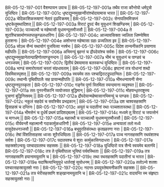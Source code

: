 BR-05-12-197-001  	वैशम्पायन उवाच ||
BR-05-12-197-001a	तथैव राजा कौन्तेयो धर्मपुत्रो युधिष्ठिरः |
BR-05-12-197-001c	धृष्टद्युम्नमुखान्वीरांश्चोदयामास भारत ||
BR-05-12-197-002a	चेदिकाशिकरूषाणां नेतारं दृढविक्रमम् |
BR-05-12-197-002c	सेनापतिममित्रघ्नं धृष्टकेतुमथादिशत् ||
BR-05-12-197-003a	विराटं द्रुपदं चैव युयुधानं शिखण्डिनम् |
BR-05-12-197-003c	पाञ्चाल्यौ च महेष्वासौ युधामन्यूत्तमौजसौ ||
BR-05-12-197-004a	ते शूराश्चित्रवर्माणस्तप्तकुण्डलधारिणः |
BR-05-12-197-004c	आज्यावसिक्ता ज्वलिता धिष्ण्येष्विव हुताशनाः |
BR-05-12-197-004e 	अशोभन्त महेष्वासा ग्रहाः प्रज्वलिता इव ||
BR-05-12-197-005a	सोऽथ सैन्यं यथायोगं पूजयित्वा नरर्षभः |
BR-05-12-197-005c	दिदेश तान्यनीकानि प्रयाणाय महीपतिः ||
BR-05-12-197-006a	अभिमन्युं बृहन्तं च द्रौपदेयांश्च सर्वशः |
BR-05-12-197-006c	धृष्टद्युम्नमुखानेतान्प्राहिणोत्पाण्डुनन्दनः ||
BR-05-12-197-007a	भीमं च युयुधानं च पाण्डवं च धनञ्जयम् |
BR-05-12-197-007c	द्वितीयं प्रेषयामास बलस्कन्धं युधिष्ठिरः ||
BR-05-12-197-008a	भाण्डं समारोपयतां चरतां संप्रधावताम् |
BR-05-12-197-008c	हृष्टानां तत्र योधानां शब्दो दिवमिवास्पृशत् ||
BR-05-12-197-009a	स्वयमेव ततः पश्चाद्विराटद्रुपदान्वितः |
BR-05-12-197-009c	तथान्यैः पृथिवीपालैः सह प्रायान्महीपतिः ||
BR-05-12-197-010a	भीमधन्वायनी सेना धृष्टद्युम्नपुरस्कृता |
BR-05-12-197-010c	गङ्गेव पूर्णा स्तिमिता स्यन्दमाना व्यदृश्यत ||
BR-05-12-197-011a	ततः पुनरनीकानि व्ययोजयत बुद्धिमान् |
BR-05-12-197-011c	मोहयन्धृतराष्ट्रस्य पुत्राणां बुद्धिनिस्रवम् ||
BR-05-12-197-012a	द्रौपदेयान्महेष्वासानभिमन्युं च पाण्डवः |
BR-05-12-197-012c	नकुलं सहदेवं च सर्वांश्चैव प्रभद्रकान् |
BR-05-12-197-013a	दश चाश्वसहस्राणि द्विसाहस्रं च दन्तिनः |
BR-05-12-197-013c	अयुतं च पदातीनां रथाः पञ्चशतास्तथा ||
BR-05-12-197-014a	भीमसेनं च दुर्धर्षं प्रथमं प्रादिशद्बलम् |
BR-05-12-197-014c	मध्यमे तु विराटं च जयत्सेनं च मागधम् ||
BR-05-12-197-015a	महारथौ च पाञ्चाल्यौ युधामन्यूत्तमौजसौ |
BR-05-12-197-015c	वीर्यवन्तौ महात्मानौ गदाकार्मुकधारिणौ |
BR-05-12-197-015e 	अन्वयातां ततो मध्ये वासुदेवधनञ्जयौ ||
BR-05-12-197-016a	बभूवुरतिसंरब्धाः कृतप्रहरणा नराः |
BR-05-12-197-016c	तेषां विंशतिसाहस्रा ध्वजाः शूरैरधिष्ठिताः ||
BR-05-12-197-017a	पञ्च नागसहस्राणि रथवंशाश्च सर्वशः |
BR-05-12-197-017c	पदातयश्च ये शूराः कार्मुकासिगदाधराः |
BR-05-12-197-017e 	सहस्रशोऽन्वयुः पश्चादग्रतश्च सहस्रशः ||
BR-05-12-197-018a	युधिष्ठिरो यत्र सैन्ये स्वयमेव बलार्णवे |
BR-05-12-197-018c	तत्र ते पृथिवीपाला भूयिष्ठं पर्यवस्थिताः ||
BR-05-12-197-019a	तत्र नागसहस्राणि हयानामयुतानि च |
BR-05-12-197-019c	तथा रथसहस्राणि पदातीनां च भारत |
BR-05-12-197-019e 	यदाश्रित्याभियुयुधे धार्तराष्ट्रं सुयोधनम् ||
BR-05-12-197-020a	ततोऽन्ये शतशः पश्चात्सहस्रायुतशो नराः |
BR-05-12-197-020c	नदन्तः प्रययुस्तेषामनीकानि सहस्रशः ||
BR-05-12-197-021a	तत्र भेरीसहस्राणि शङ्खानामयुतानि च |
BR-05-12-197-021c	वादयन्ति स्म संहृष्टाः सहस्रायुतशो नराः ||

